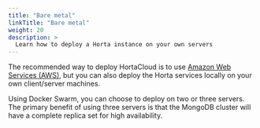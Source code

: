```yaml
---
title: "Bare metal"
linkTitle: "Bare metal"
weight: 20
description: >
  Learn how to deploy a Horta instance on your own servers
---
```


The recommended way to deploy HortaCloud is to use [Amazon Web Services (AWS)](aws), but you can also deploy the Horta services locally on your own client/server machines. 

Using Docker Swarm, you can choose to deploy on two or three servers. The primary benefit of using three servers is that the MongoDB cluster will have a complete replica set for high availability.
